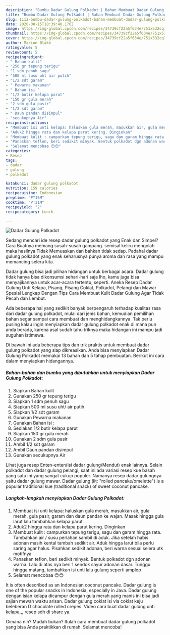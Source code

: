 ```yaml
---
description: "Bumbu Dadar Gulung Polkadot | Bahan Membuat Dadar Gulung Polkadot Yang Sempurna"
title: "Bumbu Dadar Gulung Polkadot | Bahan Membuat Dadar Gulung Polkadot Yang Sempurna"
slug: 1112-bumbu-dadar-gulung-polkadot-bahan-membuat-dadar-gulung-polkadot-yang-sempurna
date: 2020-08-15T18:39:40.176Z
image: https://img-global.cpcdn.com/recipes/34739cf22a5f634e/751x532cq70/dadar-gulung-polkadot-foto-resep-utama.jpg
thumbnail: https://img-global.cpcdn.com/recipes/34739cf22a5f634e/751x532cq70/dadar-gulung-polkadot-foto-resep-utama.jpg
cover: https://img-global.cpcdn.com/recipes/34739cf22a5f634e/751x532cq70/dadar-gulung-polkadot-foto-resep-utama.jpg
author: Marion Blake
ratingvalue: 5
reviewcount: 5
recipeingredient:
- " Bahan kulit"
- "250 gr tepung terigu"
- "1 sdm penuh sagu"
- "500 ml susu uht air putih"
- "1/2 sdt garam"
- " Pewarna makanan"
- " Bahan isi "
- "1/2 butir kelapa parut"
- "150 gr gula merah"
- "2 sdm gula pasir"
- "1/2 sdt garam"
- " Daun pandan disimpul"
- "secukupnya Air"
recipeinstructions:
- "Membuat isi unti kelapa: haluskan gula merah, masukkan air, gula merah, gula pasir, garam dan daun pandan ke wajan. Masak hingga gula larut lalu tambahkan kelapa parut"
- "Aduk2 hingga rata dan kelapa parut kering. Dinginkan"
- "Membuat kulit : campurkan tepung terigu, sagu dan garam hingga rata. Tambahkan air / susu perlahan sambil di aduk. Jika setelah habis adonan masih kental tambah sedikit air. Aduk hingga larut bila perlu saring agar halus. Pisahkan sedikit adonan, beri warna sesuai selera utk motifnya"
- "Panaskan teflon, beri sedikit minyak. Bentuk polkadot dgn adonan warna. Lalu di atas nya beri 1 sendok sayur adonan dasar. Tunggu hingga matang, tambahkan isi unti lalu gulung seperti amplop"
- "Selamat mencobaa 😊😊"
categories:
- Resep
tags:
- dadar
- gulung
- polkadot

katakunci: dadar gulung polkadot 
nutrition: 159 calories
recipecuisine: Indonesian
preptime: "PT15M"
cooktime: "PT31M"
recipeyield: "2"
recipecategory: Lunch

---
```



![Dadar Gulung Polkadot](https://img-global.cpcdn.com/recipes/34739cf22a5f634e/751x532cq70/dadar-gulung-polkadot-foto-resep-utama.jpg)

Sedang mencari ide resep dadar gulung polkadot yang Enak dan Simpel? Cara Buatnya memang susah-susah gampang. semisal keliru mengolah maka hasilnya Tidak Memuaskan dan bahkan tidak sedap. Padahal dadar gulung polkadot yang enak seharusnya punya aroma dan rasa yang mampu memancing selera kita.

Dadar gulung bisa jadi pilihan hidangan untuk berbagai acara. Dadar gulung tidak hanya bisa dikonsumsi sehari-hari saja lho, kamu juga bisa menyajikannya untuk acar-acara tertentu, seperti. Aneka Resep Dadar Gulung Unti Kelapa, Pisang, Pisang Coklat, Polkadot, Pelangi dan Mawar Spesial Lengkap Dengan Tips Cara Membuat Kulit Dadar Gulung Agar Tidak Pecah dan Lembut.

Ada beberapa hal yang sedikit banyak berpengaruh terhadap kualitas rasa dari dadar gulung polkadot, mulai dari jenis bahan, kemudian pemilihan bahan segar sampai cara membuat dan menghidangkannya. Tak perlu pusing kalau ingin menyiapkan dadar gulung polkadot enak di mana pun anda berada, karena asal sudah tahu triknya maka hidangan ini mampu jadi suguhan istimewa.


Di bawah ini ada beberapa tips dan trik praktis untuk membuat dadar gulung polkadot yang siap dikreasikan. Anda bisa menyiapkan Dadar Gulung Polkadot memakai 13 bahan dan 5 tahap pembuatan. Berikut ini cara dalam menyiapkan hidangannya.

<!--inarticleads1-->

##### Bahan-bahan dan bumbu yang dibutuhkan untuk menyiapkan Dadar Gulung Polkadot:

1. Siapkan  Bahan kulit
1. Gunakan 250 gr tepung terigu
1. Siapkan 1 sdm penuh sagu
1. Siapkan 500 ml susu uht/ air putih
1. Siapkan 1/2 sdt garam
1. Gunakan  Pewarna makanan
1. Gunakan  Bahan isi :
1. Sediakan 1/2 butir kelapa parut
1. Siapkan 150 gr gula merah
1. Gunakan 2 sdm gula pasir
1. Ambil 1/2 sdt garam
1. Ambil  Daun pandan disimpul
1. Gunakan secukupnya Air


Lihat juga resep Enten-enten(isi dadar gulung/Mendut) enak lainnya. Selain polkadot dan dadar gulung pelangi, saat ini ada variasi resep kue basah yang satu ini yang sangat cukup populer. Namanya resep dadar gulungnya yaitu dadar gulung mawar. Dadar gulung (lit: &#34;rolled pancake/omelette&#34;) is a popular traditional kue (traditional snack) of sweet coconut pancake. 

<!--inarticleads2-->

##### Langkah-langkah menyiapkan Dadar Gulung Polkadot:

1. Membuat isi unti kelapa: haluskan gula merah, masukkan air, gula merah, gula pasir, garam dan daun pandan ke wajan. Masak hingga gula larut lalu tambahkan kelapa parut
1. Aduk2 hingga rata dan kelapa parut kering. Dinginkan
1. Membuat kulit : campurkan tepung terigu, sagu dan garam hingga rata. Tambahkan air / susu perlahan sambil di aduk. Jika setelah habis adonan masih kental tambah sedikit air. Aduk hingga larut bila perlu saring agar halus. Pisahkan sedikit adonan, beri warna sesuai selera utk motifnya
1. Panaskan teflon, beri sedikit minyak. Bentuk polkadot dgn adonan warna. Lalu di atas nya beri 1 sendok sayur adonan dasar. Tunggu hingga matang, tambahkan isi unti lalu gulung seperti amplop
1. Selamat mencobaa 😊😊


It is often described as an Indonesian coconut pancake. Dadar gulung is one of the popular snacks in Indonesia, especially in Java. Dadar gulung dengan isian kelapa dicampur dengan gula merah yang manis ini bisa jadi sajian mewah waktu arisan. Dadar gulung coklat isi vla coklat keju beleberan D chocolate rolled crepes. Video cara buat dadar gulung unti kelapa,,, resep sdh di share ya. 

Gimana nih? Mudah bukan? Itulah cara membuat dadar gulung polkadot yang bisa Anda praktikkan di rumah. Selamat mencoba!

